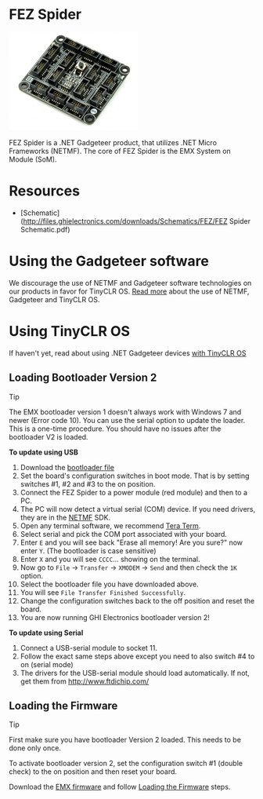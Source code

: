 # FEZ Spider

![FEZ Spider](images/fez_spider.jpg)

FEZ Spider is a .NET Gadgeteer product, that utilizes .NET Micro Frameworks (NETMF). The core of FEZ Spider is the EMX System on Module (SoM).

# Resources
* [Schematic](http://files.ghielectronics.com/downloads/Schematics/FEZ/FEZ Spider Schematic.pdf)

# Using the Gadgeteer software
We discourage the use of NETMF and Gadgeteer software technologies on our products in favor for TinyCLR OS. [Read more](intro.md) about the use of NETMF, Gadgeteer and TinyCLR OS.

# Using TinyCLR OS
If haven't yet, read about using .NET Gadgeteer devices [with TinyCLR OS](intro.md#with-tinyclr-os)

## Loading Bootloader Version 2
> [!Tip]
> The EMX bootloader version 1 doesn't always work with Windows 7 and newer (Error code 10). You can use the serial option to update the loader.
> This is a one-time procedure. You should have no issues after the bootloader V2 is loaded.

**To update using USB**
1. Download the [bootloader file](http://files.ghielectronics.com/downloads/Bootloaders/EMX%20Bootloader.2.0.3.ghi)
2. Set the board's configuration switches in boot mode. That is by setting switches #1, #2 and #3 to the on position.
3. Connect the FEZ Spider to a power module (red module) and then to a PC.
4. The PC will now detect a virtual serial (COM) device. If you need drivers, they are in the [NETMF](../netmf/intro.md) SDK.
5. Open any terminal software, we recommend [Tera Term](http://ttssh2.osdn.jp/).
6. Select serial and pick the COM port associated with your board.
7. Enter `E` and you will see back "Erase all memory! Are you sure?" now enter `Y`. (The bootloader is case sensitive)
8. Enter `X` and you will see `CCCC`... showing on the terminal.
9. Now go to `File` -> `Transfer` -> `XMODEM` -> `Send` and then check the `1K` option.
10. Select the bootloader file you have downloaded above.
11. You will see `File Transfer Finished Successfully`.
12. Change the configuration switches back to the off position and reset the board.
13. You are now running GHI Electronics bootloader version 2!

**To update using Serial**
1. Connect a USB-serial module to socket 11.
2. Follow the exact same steps above except you need to also switch #4 to on (serial mode)
3. The drivers for the USB-serial module should load automatically. If not, get them from http://www.ftdichip.com/

## Loading the Firmware

> [!Tip]
> First make sure you have bootloader Version 2 loaded. This needs to be done only once.

To activate bootloader version 2, set the configuration switch #1 (double check) to the on position and then reset your board.

Download the [EMX firmware](../../../tinyclr/downloads.md#emx) and follow [Loading the Firmware](../../loaders/bootloader.md#loading-the-firmware) steps.

